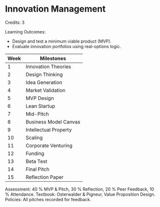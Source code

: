 # Innovation Management

Credits: 3

Learning Outcomes:
- Design and test a minimum viable product (MVP).
- Evaluate innovation portfolios using real-options logic.

| Week | Milestones            |
| ---- | --------------------- |
| 1    | Innovation Theories   |
| 2    | Design Thinking       |
| 3    | Idea Generation       |
| 4    | Market Validation     |
| 5    | MVP Design            |
| 6    | Lean Startup          |
| 7    | Mid-Pitch             |
| 8    | Business Model Canvas |
| 9    | Intellectual Property |
| 10   | Scaling               |
| 11   | Corporate Venturing   |
| 12   | Funding               |
| 13   | Beta Test             |
| 14   | Final Pitch           |
| 15   | Reflection Paper      |

Assessment: 40 % MVP & Pitch, 30 % Reflection, 20 % Peer Feedback, 10 % Attendance.
Textbook: Osterwalder & Pigneur, Value Proposition Design.
Policies: All pitches recorded for feedback.

